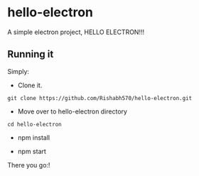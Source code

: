 # hello-electron

A simple electron project, HELLO ELECTRON!!!

## Running it

Simply:
- Clone it.

```
git clone https://github.com/Rishabh570/hello-electron.git
```
- Move over to hello-electron directory

```
cd hello-electron
```

- npm install

- npm start

There you go:!
